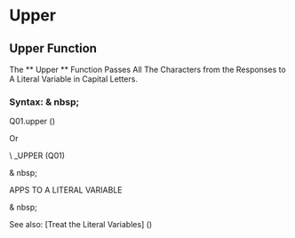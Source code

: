 # Upper

## Upper Function

The ** Upper ** Function Passes All The Characters from the Responses to A Literal Variable in Capital Letters.

### Syntax: & nbsp;

Q01.upper ()

Or

\ _UPPER (Q01)

& nbsp;

APPS TO A LITERAL VARIABLE

& nbsp;

See also: [Treat the Literal Variables] (<Trellious Little Little.md>)